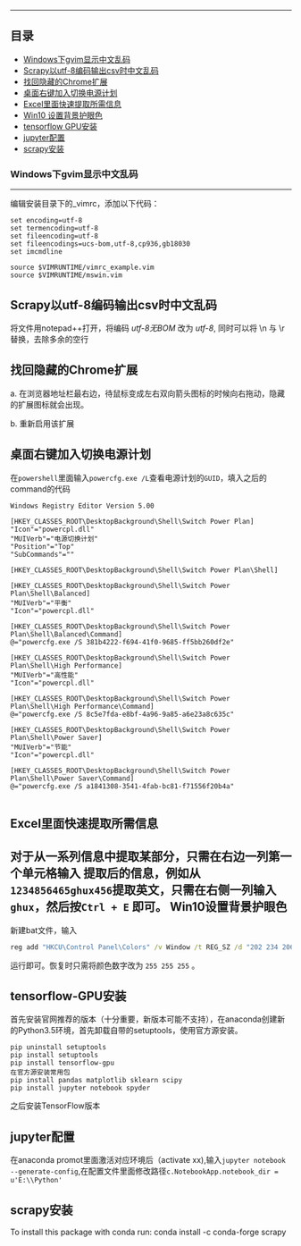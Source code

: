 ****

## 目录

* [Windows下gvim显示中文乱码](#windows下gvim显示中文乱码)
* [Scrapy以utf-8编码输出csv时中文乱码](#scrapy以utf-8编码输出csv时中文乱码)
* [找回隐藏的Chrome扩展](#找回隐藏的chrome扩展)
* [桌面右键加入切换电源计划](#桌面右键加入切换电源计划)
* [Excel里面快速提取所需信息](#excel里面快速提取所需信息)
* [Win10 设置背景护眼色](#win10设置背景护眼色)
* [tensorflow GPU安装](#tensorflow-gpu安装)
* [jupyter配置](#jupyter配置)
* [scrapy安装](#scrapy安装)



### Windows下gvim显示中文乱码
------
编辑安装目录下的_vimrc，添加以下代码：
```
set encoding=utf-8
set termencoding=utf-8
set fileencoding=utf-8
set fileencodings=ucs-bom,utf-8,cp936,gb18030
set imcmdline

source $VIMRUNTIME/vimrc_example.vim
source $VIMRUNTIME/mswin.vim
```

Scrapy以utf-8编码输出csv时中文乱码
------

将文件用notepad++打开，将编码 *utf-8无BOM* 改为 *utf-8*, 同时可以将 \n 与 \r 替换，去除多余的空行

找回隐藏的Chrome扩展
------
a. 在浏览器地址栏最右边，待鼠标变成左右双向箭头图标的时候向右拖动，隐藏的扩展图标就会出现。 

b. 重新启用该扩展

桌面右键加入切换电源计划
-----
在`powershell`里面输入`powercfg.exe /L`查看电源计划的`GUID`，填入之后的command的代码
```
Windows Registry Editor Version 5.00

[HKEY_CLASSES_ROOT\DesktopBackground\Shell\Switch Power Plan]
"Icon"="powercpl.dll"
"MUIVerb"="电源切换计划"
"Position"="Top"
"SubCommands"=""

[HKEY_CLASSES_ROOT\DesktopBackground\Shell\Switch Power Plan\Shell]

[HKEY_CLASSES_ROOT\DesktopBackground\Shell\Switch Power Plan\Shell\Balanced]
"MUIVerb"="平衡"
"Icon"="powercpl.dll"

[HKEY_CLASSES_ROOT\DesktopBackground\Shell\Switch Power Plan\Shell\Balanced\Command]
@="powercfg.exe /S 381b4222-f694-41f0-9685-ff5bb260df2e"

[HKEY_CLASSES_ROOT\DesktopBackground\Shell\Switch Power Plan\Shell\High Performance]
"MUIVerb"="高性能"
"Icon"="powercpl.dll"

[HKEY_CLASSES_ROOT\DesktopBackground\Shell\Switch Power Plan\Shell\High Performance\Command]
@="powercfg.exe /S 8c5e7fda-e8bf-4a96-9a85-a6e23a8c635c"

[HKEY_CLASSES_ROOT\DesktopBackground\Shell\Switch Power Plan\Shell\Power Saver]
"MUIVerb"="节能"
"Icon"="powercpl.dll"

[HKEY_CLASSES_ROOT\DesktopBackground\Shell\Switch Power Plan\Shell\Power Saver\Command]
@="powercfg.exe /S a1841308-3541-4fab-bc81-f71556f20b4a"


```

Excel里面快速提取所需信息
-----
  对于从一系列信息中提取某部分，只需在右边一列第一个单元格输入 提取后的信息，例如从`1234856465ghux456`提取英文，只需在右侧一列输入`ghux`，然后按`Ctrl + E` 即可。
Win10设置背景护眼色
-----
  新建bat文件，输入
  ```bat
reg add "HKCU\Control Panel\Colors" /v Window /t REG_SZ /d "202 234 206" /f
  ```
  运行即可。恢复时只需将颜色数字改为 `255 255 255` 。


tensorflow-GPU安装
-----

首先安装官网推荐的版本（十分重要，新版本可能不支持），在anaconda创建新的Python3.5环境，首先卸载自带的setuptools，使用官方源安装。
```pip
pip uninstall setuptools
pip install setuptools
pip install tensorflow-gpu
在官方源安装常用包
pip install pandas matplotlib sklearn scipy
pip install jupyter notebook spyder
```
之后安装TensorFlow版本


jupyter配置
-----

在anaconda promot里面激活对应环境后（activate xx),输入`jupyter notebook --generate-config`,在配置文件里面修改路径`c.NotebookApp.notebook_dir = u'E:\\Python'`

scrapy安装
-----

To install this package with conda run:
conda install -c conda-forge scrapy